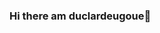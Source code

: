 ### Hi there am duclardeugoue👋

<!--

Here are some ideas to get you started:

- 🔭 I’m currently working on ...
- 🌱 I’m currently learning ... Django 4
- 👯 I’m looking to collaborate on ... Open source projects
- 🤔 I’m looking for help with ... Ecmascript
- 💬 Ask me about ... anything
- 📫 How to reach me: ...[Facebook](https://facebook.com/duclairdeugoue)
- 😄 Pronouns: ... 
- ⚡ Fun fact: ... Like Animes and Football
-->
